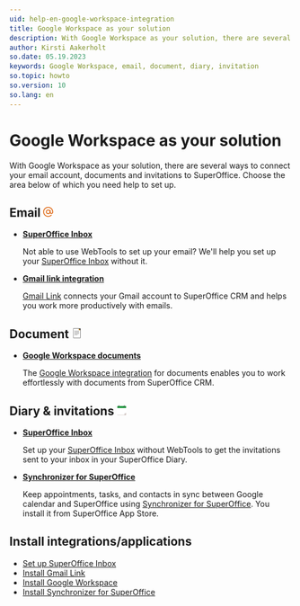 ```yaml
---
uid: help-en-google-workspace-integration
title: Google Workspace as your solution
description: With Google Workspace as your solution, there are several ways to connect your email account, documents and invitations to SuperOffice.
author: Kirsti Aakerholt
so.date: 05.19.2023
keywords: Google Workspace, email, document, diary, invitation
so.topic: howto
so.version: 10
so.lang: en
---
```


# Google Workspace as your solution

With Google Workspace as your solution, there are several ways to connect your email account, documents and invitations to SuperOffice. Choose the area below of which you need help to set up.

## Email ![icon][img1]

* **[SuperOffice Inbox][1]**

    Not able to use WebTools to set up your email? We'll help you set up your [SuperOffice Inbox][1] without it.

* **[Gmail link integration][2]**

    [Gmail Link][2] connects your Gmail account to SuperOffice CRM and helps you work more productively with emails.

## Document ![icon][img2]

* **[Google Workspace documents][3]**

    The [Google Workspace integration][3] for documents enables you to work effortlessly with documents from SuperOffice CRM.

## Diary & invitations ![icon][img3]

* **[SuperOffice Inbox][1]**

    Set up your [SuperOffice Inbox][1] without WebTools to get the invitations sent to your inbox in your SuperOffice Diary.

* **[Synchronizer for SuperOffice][4]**

    Keep appointments, tasks, and contacts in sync between Google calendar and SuperOffice using [Synchronizer for SuperOffice][4]. You install it from SuperOffice App Store.

## Install integrations/applications

* [Set up SuperOffice Inbox][1]
* [Install Gmail Link][2]
* [Install Google Workspace][3]
* [Install Synchronizer for SuperOffice][4]

<!-- Referenced links -->
[1]: ../../../email/inbox/learn/setup.md
[2]: ../../../email/gmail-link/learn/install.md
[3]: install-google-workspace.md
[4]: https://appstore.superoffice.com/infobridge-software-b-v-/synchronizer-for-superoffice

<!-- Referenced images -->
[img1]: ../../../../../common/icons/email.png
[img2]: ../../../../../common/icons/document.png
[img3]: ../../../../../common/icons/nav-diary.png
